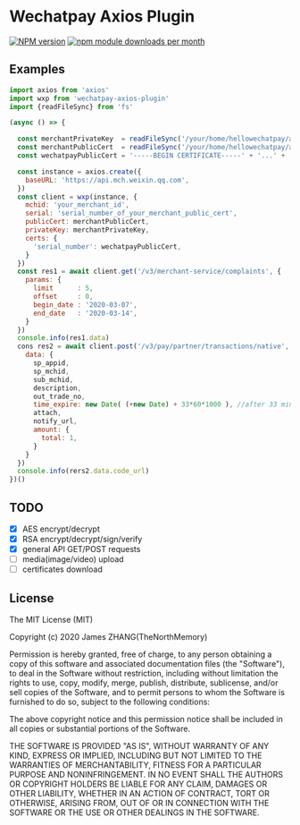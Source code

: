 # Wechatpay Axios Plugin

[![NPM version](https://badge.fury.io/js/wechatpay-axios-plugin.svg)](http://badge.fury.io/js/wechatpay-axios-plugin)
[![npm module downloads per month](http://img.shields.io/npm/dm/wechatpay-axios-plugin.svg)](https://www.npmjs.org/package/wechatpay-axios-plugin)

## Examples

```js
import axios from 'axios'
import wxp from 'wechatpay-axios-plugin'
import {readFileSync} from 'fs'

(async () => {

  const merchantPrivateKey  = readFileSync('/your/home/hellowechatpay/apiclient_key.pem')
  const merchantPublicCert  = readFileSync('/your/home/hellowechatpay/apiclient_cert.pem')
  const wechatpayPublicCert = '-----BEGIN CERTIFICATE-----' + '...' + '-----END CERTIFICATE-----'

  const instance = axios.create({
    baseURL: 'https://api.mch.weixin.qq.com',
  })
  const client = wxp(instance, {
    mchid: 'your_merchant_id',
    serial: 'serial_number_of_your_merchant_public_cert',
    publicCert: merchantPublicCert,
    privateKey: merchantPrivateKey,
    certs: {
      'serial_number': wechatpayPublicCert,
    }
  })
  const res1 = await client.get('/v3/merchant-service/complaints', {
    params: {
      limit      : 5,
      offset     : 0,
      begin_date : '2020-03-07',
      end_date   : '2020-03-14',
    }
  })
  console.info(res1.data)
  cons res2 = await client.post('/v3/pay/partner/transactions/native', {
    data: {
      sp_appid,
      sp_mchid,
      sub_mchid,
      description,
      out_trade_no,
      time_expire: new Date( (+new Date) + 33*60*1000 ), //after 33 minutes
      attach,
      notify_url,
      amount: {
        total: 1,
      }
    }
  })
  console.info(rers2.data.code_url)
})()
```

## TODO

- [x] AES encrypt/decrypt
- [x] RSA encrypt/decrypt/sign/verify
- [x] general API GET/POST requests
- [ ] media(image/video) upload
- [ ] certificates download

## License

The MIT License (MIT)

Copyright (c) 2020 James ZHANG(TheNorthMemory)

Permission is hereby granted, free of charge, to any person obtaining a copy
of this software and associated documentation files (the "Software"), to deal
in the Software without restriction, including without limitation the rights
to use, copy, modify, merge, publish, distribute, sublicense, and/or sell
copies of the Software, and to permit persons to whom the Software is
furnished to do so, subject to the following conditions:

The above copyright notice and this permission notice shall be included in
all copies or substantial portions of the Software.

THE SOFTWARE IS PROVIDED "AS IS", WITHOUT WARRANTY OF ANY KIND, EXPRESS OR
IMPLIED, INCLUDING BUT NOT LIMITED TO THE WARRANTIES OF MERCHANTABILITY,
FITNESS FOR A PARTICULAR PURPOSE AND NONINFRINGEMENT. IN NO EVENT SHALL THE
AUTHORS OR COPYRIGHT HOLDERS BE LIABLE FOR ANY CLAIM, DAMAGES OR OTHER
LIABILITY, WHETHER IN AN ACTION OF CONTRACT, TORT OR OTHERWISE, ARISING FROM,
OUT OF OR IN CONNECTION WITH THE SOFTWARE OR THE USE OR OTHER DEALINGS IN
THE SOFTWARE.
